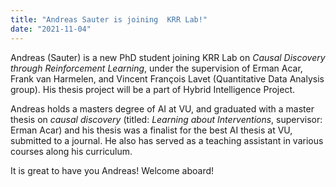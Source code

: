 ```yaml
---
title: "Andreas Sauter is joining  KRR Lab!"
date: "2021-11-04"
---
```


Andreas (Sauter) is a new PhD student joining KRR Lab on _Causal Discovery through Reinforcement Learning_, under the supervision of Erman Acar, Frank van Harmelen, and Vincent François Lavet (Quantitative Data Analysis group). His thesis project will be a part of Hybrid Intelligence Project.  
  
Andreas holds a masters degree of AI at VU, and graduated with a master thesis on _causal discovery_ (titled: _Learning about Interventions_, supervisor: Erman Acar) and his thesis was a finalist for the best AI thesis at VU, submitted to a journal. He also has served as a teaching assistant in various courses along his curriculum.  
  
It is great to have you Andreas! Welcome aboard!
